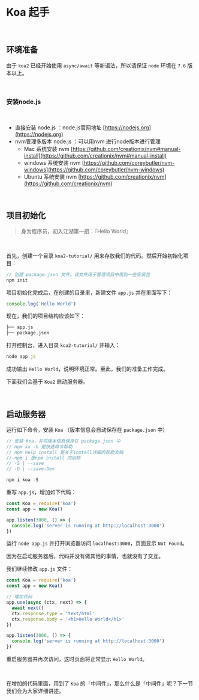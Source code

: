 # Koa 起手 

<br>

## 环境准备
由于 `koa2` 已经开始使用 `async/await` 等新语法，所以请保证 `node` 环境在 `7.6` 版本以上。

<br>

### 安装node.js

<br>

  - 直接安装 node.js ：node.js官网地址 [https://nodejs.org](https://nodejs.org)
  - nvm管理多版本 node.js ：可以用nvm 进行node版本进行管理
      - Mac 系统安装 nvm [https://github.com/creationix/nvm#manual-install](https://github.com/creationix/nvm#manual-install)
      - windows 系统安装 nvm [https://github.com/coreybutler/nvm-windows](https://github.com/coreybutler/nvm-windows)
      - Ubuntu 系统安装 nvm [https://github.com/creationix/nvm](https://github.com/creationix/nvm)

<br>

## 项目初始化 
> 身为程序员，初入江湖第一招：『Hello World』

<br>

首先，创建一个目录 `koa2-tutorial/` 用来存放我们的代码。然后开始初始化项目：

```js
// 创建 package.json 文件。该文件用于管理项目中用到一些安装包
npm init
```

项目初始化完成后，在创建的目录里，新建文件 `app.js` 并在里面写下：

```js
console.log('Hello World')
```

现在，我们的项目结构应该如下：

```txt
├── app.js
├── package.json
```

打开控制台，进入目录 `koa2-tutorial/` 并输入：

```js
node app.js
```

成功输出 `Hello World`，说明环境正常。至此，我们的准备工作完成。

下面我们会基于 `Koa2` 启动服务器。

<br>

## 启动服务器 

运行如下命令，安装 `Koa` （版本信息会自动保存在 `package.json` 中）

```js
// 安装 koa，并将版本信息保存在 package.json 中
// npm xx -h 是快速命令帮助
// npm help install 是关于install详细的帮助文档
// npm i 是npm install 的别称
// -S | --save
// -D | --save-Dev

npm i koa -S
```

重写 `app.js`，增加如下代码： 

```js
const Koa = require('koa')
const app = new Koa()

app.listen(3000, () => {
  console.log('server is running at http://localhost:3000')
})
``` 

运行 `node app.js` 并打开浏览器访问 `localhost:3000`，页面显示 `Not Found`。 

因为在启动服务器后，代码并没有做其他的事情，也就没有了交互。

我们继续修改 `app.js` 文件： 

```js
const Koa = require('koa')
const app = new Koa()

// 增加代码
app.use(async (ctx, next) => {
  await next()
  ctx.response.type = 'text/html'
  ctx.response.body = '<h1>Hello World</h1>'
})

app.listen(3000, () => {
  console.log('server is running at http://localhost:3000')
})
``` 

重启服务器并再次访问，这时页面将正常显示 `Hello World`。

<br>  

在增加的代码里面，用到了 `Koa` 的「中间件」，那么什么是「中间件」呢？下一节我们会为大家详细讲述。

<br>
